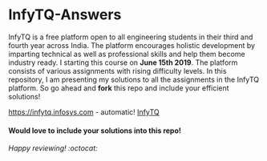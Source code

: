 # InfyTQ-Answers
InfyTQ is a free platform open to all engineering students in their third and fourth year across India. The platform encourages holistic development by imparting technical as well as professional skills and help them become industry ready.
I starting this course on **June 15th 2019**. The platform consists of various assignments with rising difficulty levels. 
In this repository, I am presenting my solutions to all the assignments in the InfyTQ platform. 
So go ahead and **fork** this repo and include your efficient solutions! 

https://infytq.infosys.com - automatic!
[InfyTQ](https://infytq.infosys.com)

#### Would love to include your solutions into this repo! 
_Happy reviewing! :octocat:_
